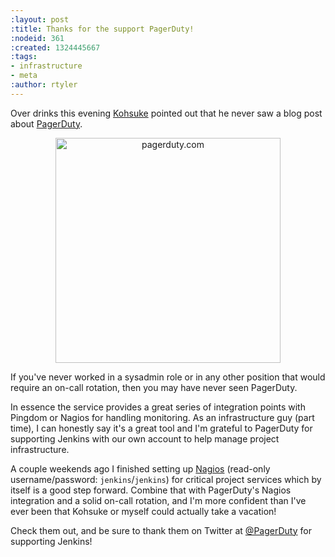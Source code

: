 ```yaml
---
:layout: post
:title: Thanks for the support PagerDuty!
:nodeid: 361
:created: 1324445667
:tags:
- infrastructure
- meta
:author: rtyler
---
```

Over drinks this evening [Kohsuke](https://twitter.com/kohsukekawa) pointed out that he never saw a blog post about [PagerDuty](https://www.pagerduty.com).

<center><a href="https://www.pagerduty.com"><img src="https://web.archive.org/web/*/https://agentdero.cachefly.net/continuousblog/images/pagerduty_logo.png" width="360" alt="pagerduty.com"/></a></center>


If you've never worked in a sysadmin role or in any other position that would require an on-call rotation, then you may have never seen PagerDuty.

In essence the service provides a great series of integration points with Pingdom or Nagios for handling monitoring. As an infrastructure guy (part time), I can honestly say it's a great tool and I'm grateful to PagerDuty for supporting Jenkins with our own account to help manage project infrastructure. 

A couple weekends ago I finished setting up [Nagios](https://nagios.jenkins-ci.org/nagios3/) (read-only username/password: `jenkins`/`jenkins`) for critical project services which by itself is a good step forward. Combine that with PagerDuty's Nagios integration and a solid on-call rotation, and I'm more confident than I've ever been that Kohsuke or myself could actually take a vacation!

Check them out, and be sure to thank them on Twitter at [@PagerDuty](https://twitter.com/pagerduty) for supporting Jenkins!
